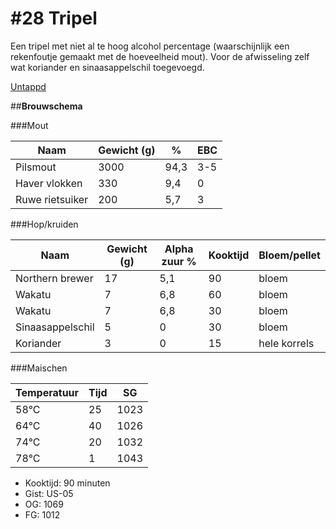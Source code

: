 # #28 Tripel

Een tripel met niet al te hoog alcohol percentage (waarschijnlijk een rekenfoutje gemaakt met de hoeveelheid mout). Voor de afwisseling zelf wat koriander en sinaasappelschil toegevoegd. 

[Untappd](https://untappd.com/b/brouwerij-robier)



##**Brouwschema**


###Mout

Naam | Gewicht (g) | % | EBC
------------ | ---- | --- | ------------
Pilsmout | 3000 | 94,3 | 3-5
Haver vlokken | 330 | 9,4 | 0
Ruwe rietsuiker | 200 | 5,7 | 3


###Hop/kruiden

Naam | Gewicht (g) | Alpha zuur % | Kooktijd | Bloem/pellet
------------ | ---- | --- | ---- | ------------
Northern brewer | 17 | 5,1 | 90 | bloem
Wakatu | 7 | 6,8 | 60 | bloem
Wakatu | 7 | 6,8 | 30 | bloem
Sinaasappelschil | 5 | 0 | 30 | bloem
Koriander | 3 | 0 | 15 | hele korrels

###Maischen

Temperatuur | Tijd | SG
------------ | ---- | ------------
58°C | 25 | 1023
64°C | 40  | 1026
74°C | 20  | 1032
78°C | 1  | 1043

- Kooktijd: 90 minuten
- Gist: US-05
- OG: 1069
- FG: 1012